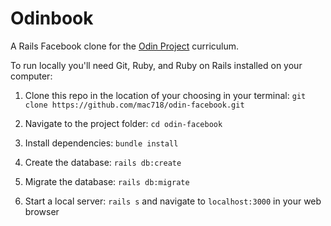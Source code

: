 # Odinbook

A Rails Facebook clone for the [Odin Project](https://www.theodinproject.com/courses/ruby-on-rails/lessons/final-project?ref=lnav) curriculum.

To run locally you'll need Git, Ruby, and Ruby on Rails installed on your computer:

1. Clone this repo in the location of your choosing in your terminal: `git clone https://github.com/mac718/odin-facebook.git`

2. Navigate to the project folder: `cd odin-facebook`

3. Install dependencies: `bundle install`

4. Create the database: `rails db:create`

5. Migrate the database: `rails db:migrate`

6. Start a local server: `rails s` and navigate to `localhost:3000` in your web browser